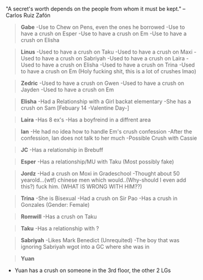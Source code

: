 "A secret's worth depends on the people from whom it must be kept." –Carlos Ruiz Zafón

> **Gabe**
 -Use to Chew on Pens, even the ones he borrowed
 -Use to have a crush on Esper
 -Use to have a crush on Em
 -Use to have a crush on Elisha
 
 > **Linus**
  -Used to have a crush on Taku
  -Used to have a crush on Maxi
  -Used to have a crush on Sabriyah
  -Used to have a crush on Laira
  -Used to have a crush on Elisha
  -Used to have a crush on Trina
  -Used to have a crush on Em
  (Holy fucking shit, this is a lot of crushes lmao)

> **Zedric**
  -Used to have a crush on Gwen
  -Used to have a crush on Jayden
  -Used to have a crush on Em

> **Elisha**
  -Had a Relationship with a Girl backat elementary
  -She has a crush on Sam [Febuary 14 -Valentine Day-]

> **Laira**
  -Has 8 ex's 
  -Has a boyfreind in a diffrent area

> **Ian**
  -He had no idea how to handle Em's crush confession
  -After the confession, Ian does not talk to her much
  -Possible Crush with Cassie

> **JC**
  -Has a relationship in Brebuff

> **Esper**
  -Has a relationship/MU with Taku (Most possibly fake)

> **Jordz**
  -Had a crush on Moxi in Gradeschool
  -Thought about 50 yearold...(wtf) chinese men which would..(Why-should I even add this?) fuck him. (WHAT IS WRONG WITH HIM??)

> **Trina**
  -She is Bisexual
  -Had a crush on Sir Pao
  -Has a crush in Gonzales (Gender: Female)

> **Romwill**
  -Has a crush on Taku

>**Taku**
  -Has a relationship with ?

>**Sabriyah**
  -Likes Mark Benedict (Unrequited)
  -The boy that was ignoring Sabriyah wgot into a GC where she was in

>**Yuan**
  - Yuan has a crush on someone in the 3rd floor, the other 2 LGs
